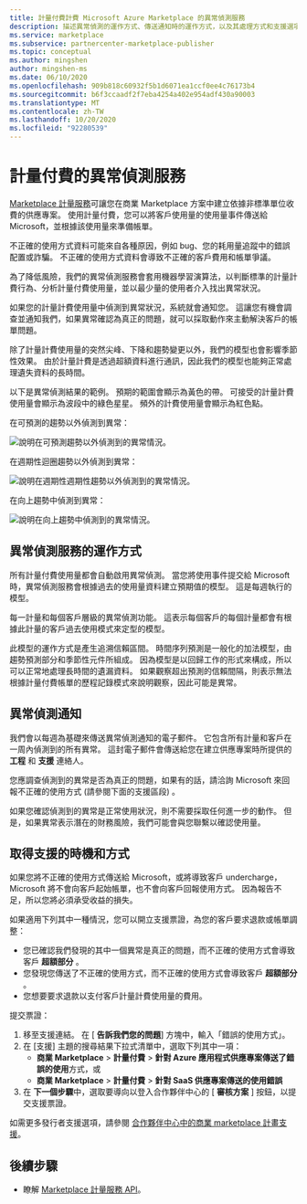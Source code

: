 ```yaml
---
title: 計量付費計費 Microsoft Azure Marketplace 的異常偵測服務
description: 描述異常偵測的運作方式、傳送通知時的運作方式，以及其處理方式和支援選項。
ms.service: marketplace
ms.subservice: partnercenter-marketplace-publisher
ms.topic: conceptual
ms.author: mingshen
author: mingshen-ms
ms.date: 06/10/2020
ms.openlocfilehash: 909b818c60932f5b1d6071ea1ccf0ee4c76173b4
ms.sourcegitcommit: b6f3ccaadf2f7eba4254a402e954adf430a90003
ms.translationtype: MT
ms.contentlocale: zh-TW
ms.lasthandoff: 10/20/2020
ms.locfileid: "92280539"
---
```

# <a name="anomaly-detection-service-for-metered-billing"></a>計量付費的異常偵測服務

[Marketplace 計量服務](marketplace-metering-service-apis-faq.md)可讓您在商業 Marketplace 方案中建立依據非標準單位收費的供應專案。 使用計量付費，您可以將客戶使用量的使用量事件傳送給 Microsoft，並根據該使用量來準備帳單。

不正確的使用方式資料可能來自各種原因，例如 bug、您的耗用量追蹤中的錯誤配置或詐騙。 不正確的使用方式資料會導致不正確的客戶費用和帳單爭議。

為了降低風險，我們的異常偵測服務會套用機器學習演算法，以判斷標準的計量計費行為、分析計量付費使用量，並以最少量的使用者介入找出異常狀況。

如果您的計量計費使用量中偵測到異常狀況，系統就會通知您。 這讓您有機會調查並通知我們，如果異常確認為真正的問題，就可以採取動作來主動解決客戶的帳單問題。

除了計量計費使用量的突然尖峰、下降和趨勢變更以外，我們的模型也會影響季節性效果。 由於計量計費是透過超額資料進行通訊，因此我們的模型也能夠正常處理遺失資料的長時間。

以下是異常偵測結果的範例。 預期的範圍會顯示為黃色的帶。 可接受的計量計費使用量會顯示為波段中的綠色星星。 頻外的計費使用量會顯示為紅色點。  

在可預測的趨勢以外偵測到異常：

![說明在可預測趨勢以外偵測到的異常情況。](media/anomaly-1.png)

在週期性迴圈趨勢以外偵測到異常：

![說明在週期性週期性趨勢以外偵測到的異常情況。](media/anomaly-2.png)

在向上趨勢中偵測到異常：

![說明在向上趨勢中偵測到的異常情況。](media/anomaly-3.png)

## <a name="how-anomaly-detection-service-works"></a>異常偵測服務的運作方式

所有計量付費使用量都會自動啟用異常偵測。 當您將使用事件提交給 Microsoft 時，異常偵測服務會根據過去的使用量資料建立預期值的模型。 這是每週執行的模型。

每一計量和每個客戶層級的異常偵測功能。 這表示每個客戶的每個計量都會有根據此計量的客戶過去使用模式來定型的模型。

此模型的運作方式是產生追溯信賴區間。 時間序列預測是一般化的加法模型，由趨勢預測部分和季節性元件所組成。 因為模型是以回歸工作的形式來構成，所以可以正常地處理長時間的遺漏資料。 如果觀察超出預測的信賴間隔，則表示無法根據計量付費帳單的歷程記錄模式來說明觀察，因此可能是異常。

## <a name="anomaly-detection-notification"></a>異常偵測通知

我們會以每週為基礎來傳送異常偵測通知的電子郵件。 它包含所有計量和客戶在一周內偵測到的所有異常。 這封電子郵件會傳送給您在建立供應專案時所提供的 **工程** 和 **支援** 連絡人。

您應調查偵測到的異常是否為真正的問題，如果有的話，請洽詢 Microsoft 來回報不正確的使用方式 (請參閱下面的支援區段) 。

如果您確認偵測到的異常是正常使用狀況，則不需要採取任何進一步的動作。 但是，如果異常表示潛在的財務風險，我們可能會與您聯繫以確認使用量。  

## <a name="when-and-how-to-get-support"></a>取得支援的時機和方式

如果您將不正確的使用方式傳送給 Microsoft，或將導致客戶 undercharge，Microsoft 將不會向客戶起始帳單，也不會向客戶回報使用方式。 因為報告不足，所以您將必須承受收益的損失。

如果適用下列其中一種情況，您可以開立支援票證，為您的客戶要求退款或帳單調整：

- 您已確認我們發現的其中一個異常是真正的問題，而不正確的使用方式會導致客戶 **超額部分** 。
- 您發現您傳送了不正確的使用方式，而不正確的使用方式會導致客戶 **超額部分** 。
- 您想要要求退款以支付客戶計量計費使用量的費用。

提交票證：

1. 移至支援連結。 在 [ **告訴我們您的問題**] 方塊中，輸入「錯誤的使用方式」。
2. 在 [支援] 主題的搜尋結果下拉式清單中，選取下列其中一項：
    - **商業 Marketplace**  > **計量付費**  > **針對 Azure 應用程式供應專案傳送了錯誤的使用**方式，或
    - **商業 Marketplace**  > **計量付費**  > **針對 SaaS 供應專案傳送的使用錯誤**
3. 在 **下一個步驟**中，選取要導向以登入合作夥伴中心的 [ **審核方案** ] 按鈕，以提交支援票證。

如需更多發行者支援選項，請參閱 [合作夥伴中心中的商業 marketplace 計畫支援](../support.md)。

## <a name="next-step"></a>後續步驟

- 瞭解 [Marketplace 計量服務 API](marketplace-metering-service-apis.md)。
